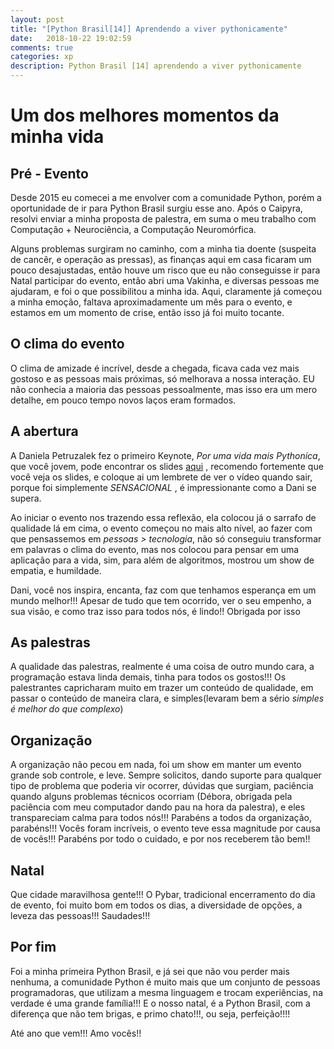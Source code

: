 ```yaml
---
layout: post
title: "[Python Brasil[14]] Aprendendo a viver pythonicamente"
date:   2018-10-22 19:02:59
comments: true
categories: xp
description: Python Brasil [14] aprendendo a viver pythonicamente
---
```


# Um dos melhores momentos da minha vida

## Pré - Evento

Desde 2015 eu comecei a me envolver com a comunidade Python, porém a oportunidade de ir para Python Brasil surgiu esse ano. Após o Caipyra, resolvi enviar a minha proposta de palestra, em suma o meu trabalho com Computação + Neurociência, a Computação Neuromórfica.

Alguns problemas surgiram no caminho, com a minha tia doente (suspeita de cancêr, e operação as pressas), as finanças aqui em casa ficaram um pouco desajustadas, então houve um risco que eu não conseguisse ir para Natal participar do evento, então abri uma Vakinha, e diversas pessoas me ajudaram, e foi o que possibilitou a minha ida. Aqui, claramente já começou a minha emoção, faltava aproximadamente um mês para o evento, e estamos em um momento de crise, então isso já foi muito tocante.

## O clima do evento

O clima de amizade é incrível, desde a chegada, ficava cada vez mais gostoso e as pessoas mais próximas, só melhorava a nossa interação. EU não conhecia a maioria das pessoas pessoalmente, mas isso era um mero detalhe, em pouco tempo novos laços eram formados.

## A abertura

A Daniela Petruzalek fez o primeiro Keynote, *Por uma vida mais Pythonica*, que você jovem, pode encontrar os slides [aqui](https://speakerdeck.com/danicat/por-uma-vida-mais-pythonica-keynote-python-brasil-14) , recomendo fortemente que você veja os slides, e coloque ai um lembrete de ver o vídeo quando sair, porque foi simplemente _SENSACIONAL_ , é impressionante como a Dani se supera.

Ao iniciar o evento nos trazendo essa reflexão, ela colocou já o sarrafo de qualidade lá em cima, o evento começou no mais alto nível, ao fazer com que pensassemos em *pessoas > tecnologia*, não só conseguiu transformar em palavras o clima do evento, mas nos colocou para pensar em uma aplicação para a vida, sim, para além de algoritmos, mostrou um show de empatia,
e humildade.

Dani, você nos inspira, encanta, faz com que tenhamos esperança em um mundo melhor!!! Apesar de tudo que tem ocorrido, ver o seu empenho, a sua visão, e como traz isso para todos nós, é lindo!! Obrigada por isso

## As palestras

A qualidade das palestras, realmente é uma coisa de outro mundo cara, a programação estava linda demais, tinha para todos os gostos!!! Os palestrantes capricharam muito em trazer um conteúdo de qualidade, em passar o conteúdo de maneira clara, e simples(levaram bem a sério *simples é melhor do que complexo*)

## Organização

A organização não pecou em nada, foi um show em manter um evento grande sob controle, e leve. Sempre solicitos, dando suporte para qualquer tipo de problema que poderia vir ocorrer, dúvidas que surgiam, paciência quando alguns problemas técnicos ocorriam (Débora, obrigada pela paciência com meu computador dando pau na hora da palestra), e eles transpareciam calma para todos nós!!! Parabéns a todos da organização, parabéns!!! Vocês foram incríveis, o evento teve essa magnitude por causa de vocês!!! Parabéns por todo o cuidado, e por nos receberem tão bem!!

## Natal

Que cidade maravilhosa gente!!! O Pybar, tradicional encerramento do dia de evento, foi muito bom em todos os dias, a diversidade de opções, a leveza das pessoas!!! Saudades!!!

## Por fim

Foi a minha primeira Python Brasil, e já sei que não vou perder mais nenhuma, a comunidade Python é muito mais que um conjunto de pessoas programadoras, que utilizam a mesma linguagem e trocam experiências, na verdade é uma grande família!!! E o nosso natal, é a Python Brasil, com a diferença que não tem brigas, e primo chato!!!, ou seja, perfeição!!!!

Até ano que vem!!! Amo vocês!!



